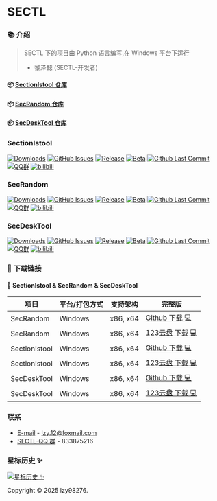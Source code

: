 # SECTL

### 📚 介绍
> SECTL 下的项目由 Python 语言编写,在 Windows 平台下运行
> - 黎泽懿 (SECTL-开发者)

#### 📦 [SectionIstool 仓库](https://github.com/SECTL/SectionIstool)
#### 📦 [SecRandom 仓库](https://github.com/SECTL/SecRandom)
#### 📦 [SecDeskTool 仓库](https://github.com/SECTL/SecDeskTool)

### SectionIstool

[![Downloads](https://img.shields.io/github/downloads/SECTL/SectionIstool/total?style=social&label=Downloads&logo=github)](https://github.com/SECTL/SectionIstool/releases/latest)
[![GitHub Issues](https://img.shields.io/github/issues-search/SECTL/SectionIstool?query=is%3Aopen&style=social-square&logo=github&label=Issues&color=%233fb950)](https://github.com/SECTL/SectionIstool/issues)
[![Release](https://img.shields.io/github/v/release/SECTL/SectionIstool?style=flat&color=%233fb950&label=正式版)](https://github.com/SECTL/SectionIstool/releases/latest)
[![Beta](https://img.shields.io/github/v/release/SECTL/SectionIstool?include_prereleases&style=social-square&label=测试版)](https://github.com/SECTL/SectionIstool/releases/)
[![Github Last Commit](https://img.shields.io/github/last-commit/SECTL/SectionIstool?label=上次提交)](https://github.com/SECTL/SectionIstool/commits/master)
[![QQ群](https://img.shields.io/badge/-QQ%E7%BE%A4%EF%BD%9C833875216-blue?style=flat&logo=TencentQQ)](https://qm.qq.com/q/ASRSNUJuve)
[![bilibili](https://img.shields.io/badge/-UP%E4%B8%BB%EF%BD%9C黎泽懿-%23FB7299?style=flat&logo=bilibili)](https://space.bilibili.com/520571577)

### SecRandom

[![Downloads](https://img.shields.io/github/downloads/SECTL/SecRandom/total?style=social&label=Downloads&logo=github)](https://github.com/SECTL/SecRandom/releases/latest)
[![GitHub Issues](https://img.shields.io/github/issues-search/SECTL/SecRandom?query=is%3Aopen&style=social-square&logo=github&label=Issues&color=%233fb950)](https://github.com/SECTL/SecRandom/issues)
[![Release](https://img.shields.io/github/v/release/SECTL/SecRandom?style=flat&color=%233fb950&label=正式版)](https://github.com/SECTL/SecRandom/releases/latest)
[![Beta](https://img.shields.io/github/v/release/SECTL/SecRandom?include_prereleases&style=social-square&label=测试版)](https://github.com/SECTL/SecRandom/releases/)
[![Github Last Commit](https://img.shields.io/github/last-commit/SECTL/SecRandom?label=上次提交)](https://github.com/SECTL/SecRandom/commits/master)
[![QQ群](https://img.shields.io/badge/-QQ%E7%BE%A4%EF%BD%9C1038111867-blue?style=flat&logo=TencentQQ)](https://qm.qq.com/q/zAqdhSbP4k)
[![bilibili](https://img.shields.io/badge/-UP%E4%B8%BB%EF%BD%9C黎泽懿-%23FB7299?style=flat&logo=bilibili)](https://space.bilibili.com/520571577)

### SecDeskTool

[![Downloads](https://img.shields.io/github/downloads/SECTL/SecDeskTool/total?style=social&label=Downloads&logo=github)](https://github.com/SECTL/SecDeskTool/releases/latest)
[![GitHub Issues](https://img.shields.io/github/issues-search/SECTL/SecDeskTool?query=is%3Aopen&style=social-square&logo=github&label=Issues&color=%233fb950)](https://github.com/SECTL/SecDeskTool/issues)
[![Release](https://img.shields.io/github/v/release/SECTL/SecDeskTool?style=flat&color=%233fb950&label=正式版)](https://github.com/SECTL/SecDeskTool/releases/latest)
[![Beta](https://img.shields.io/github/v/release/SECTL/SecDeskTool?include_prereleases&style=social-square&label=测试版)](https://github.com/SECTL/SecDeskTool/releases/)
[![Github Last Commit](https://img.shields.io/github/last-commit/SECTL/SecDeskTool?label=上次提交)](https://github.com/SECTL/SecDeskTool/commits/master)
[![QQ群](https://img.shields.io/badge/-QQ%E7%BE%A4%EF%BD%9C1038111867-blue?style=flat&logo=TencentQQ)](https://qm.qq.com/q/zAqdhSbP4k)
[![bilibili](https://img.shields.io/badge/-UP%E4%B8%BB%EF%BD%9C黎泽懿-%23FB7299?style=flat&logo=bilibili)](https://space.bilibili.com/520571577)

### 🤗 **下载链接**

#### 💾 **SectionIstool & SecRandom & SecDeskTool**
| 项目 | 平台/打包方式 |    支持架构   | 完整版                                                  |
|------|---------------|--------------|---------------------------------------------------------|
| SecRandom | Windows | x86, x64 | [Github 下载 💻](https://github.com/SECTL/SecRandom/releases) |
| SecRandom | Windows | x86, x64 | [123云盘 下载 💻](https://www.123684.com/s/9529jv-U4Fxh)    |
| SectionIstool | Windows | x86, x64 | [Github 下载 💻](https://github.com/SECTL/SectionIstool/releases) |
| SectionIstool | Windows | x86, x64 | [123云盘 下载 💻](https://www.123684.com/s/9529jv-zggxh)            |
| SecDeskTool | Windows | x86, x64 | [Github 下载 💻](https://github.com/SECTL/SecDeskTool/releases) |
| SecDeskTool | Windows | x86, x64 | [123云盘 下载 💻](https://www.123684.com/s/9529jv-VqFxh) |

### 联系
* [E-mail](mailto:XiaoYouChR@qq.com) - lzy.12@foxmail.com
* [SECTL-QQ 群](https://qm.qq.com/q/iWcfaPHn7W) - 833875216

### 星标历史 ✨

<a href="https://www.star-history.com/#SECTL/SecRandom&SECTL/SectionIstool&SECTL/SecDeskTool&Date&theme=dark">
 <picture>
   <source media="(prefers-color-scheme: dark)" srcset="https://api.star-history.com/svg?repos=SECTL/SecRandom,SECTL/SectionIstool,SECTL/SecDeskTool&type=Date&theme=dark" />
   <img alt="星标历史 ✨" src="https://api.star-history.com/svg?repos=SECTL/SecRandom,SECTL/SectionIstool,SECTL/SecDeskTool&type=Date&theme=dark" />
 </picture>
</a>

Copyright © 2025 lzy98276.